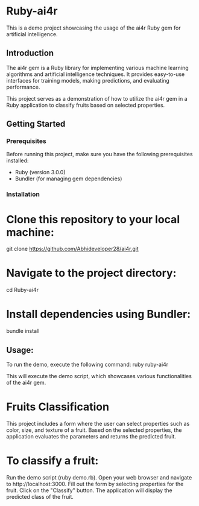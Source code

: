 # Ruby-ai4r

This is a demo project showcasing the usage of the ai4r Ruby gem for artificial intelligence.

## Introduction

The ai4r gem is a Ruby library for implementing various machine learning algorithms and artificial intelligence techniques. It provides easy-to-use interfaces for training models, making predictions, and evaluating performance.

This project serves as a demonstration of how to utilize the ai4r gem in a Ruby application to classify fruits based on selected properties.

## Getting Started

### Prerequisites

Before running this project, make sure you have the following prerequisites installed:

- Ruby (version 3.0.0)
- Bundler (for managing gem dependencies)

### Installation

# Clone this repository to your local machine:
git clone https://github.com/Abhideveloper28/ai4r.git

# Navigate to the project directory:
cd Ruby-ai4r

# Install dependencies using Bundler:
bundle install

## Usage: 

To run the demo, execute the following command:
ruby ruby-ai4r

This will execute the demo script, which showcases various functionalities of the ai4r gem.

# Fruits Classification
This project includes a form where the user can select properties such as color, size, and texture of a fruit. Based on the selected properties, the application evaluates the parameters and returns the predicted fruit.

# To classify a fruit:

Run the demo script (ruby demo.rb).
Open your web browser and navigate to http://localhost:3000.
Fill out the form by selecting properties for the fruit.
Click on the "Classify" button.
The application will display the predicted class of the fruit.